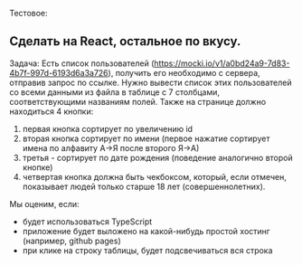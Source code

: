 Тестовое:

## Сделать на React, остальное по вкусу.

Задача:
Есть список пользователей (https://mocki.io/v1/a0bd24a9-7d83-4b7f-997d-6193d6a3a726), получить его необходимо с сервера, отправив запрос по ссылке. Нужно вывести список этих пользователей со всеми данными из файла в таблице с 7 столбцами, соответствующими названиям полей.
Также на странице должно находиться 4 кнопки:

1. первая кнопка сортирует по увеличению id
2. вторая кнопка сортирует по имени (первое нажатие сортирует имена по алфавиту А->Я после второго Я->А)
3. третья - сортирует по дате рождения (поведение аналогично второй кнопке)
4. четвертая кнопка должна быть чекбоксом, который, если отмечен, показывает людей только старше 18 лет (совершеннолетних).

Мы оценим, если:

- будет использоваться TypeScript
- приложение будет выложено на какой-нибудь простой хостинг (например, github pages)
- при клике на строку таблицы, будет подсвечиваться вся строка
